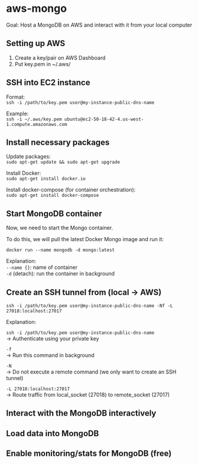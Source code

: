 # aws-mongo
Goal: Host a MongoDB on AWS and interact with it from your local computer

## Setting up AWS
1. Create a key/pair on AWS Dashboard
2. Put key.pem in ~/.aws/

## SSH into EC2 instance

Format: \
`ssh -i /path/to/key.pem user@my-instance-public-dns-name`

Example: \
`ssh -i ~/.aws/key.pem ubuntu@ec2-50-18-42-4.us-west-1.compute.amazonaws.com`


## Install necessary packages

Update packages: \
`sudo apt-get update && sudo apt-get upgrade`

Install Docker: \
`sudo apt-get install docker.io`

Install docker-compose (for container orchestration): \
`sudo apt-get install docker-compose`

## Start MongoDB container
Now, we need to start the Mongo container.

To do this, we will pull the latest Docker Mongo image and run it:

`docker run --name mongodb -d mongo:latest`

Explanation: \
`--name {}`: name of container \
`-d` (detach): run the container in background 


## Create an SSH tunnel from (local -> AWS)

`ssh -i /path/to/key.pem user@my-instance-public-dns-name -Nf -L 27018:localhost:27017`

Explanation:

`ssh -i /path/to/key.pem user@my-instance-public-dns-name` \
-> Authenticate using your private key

`-f` \
-> Run this command in background

`-N` \
-> Do not execute a remote command (we only want to create an SSH tunnel)

`-L 27018:localhost:27017` \
-> Route traffic from local_socket (27018) to remote_socket (27017)


## Interact with the MongoDB interactively

## Load data into MongoDB

## Enable monitoring/stats for MongoDB (free)


